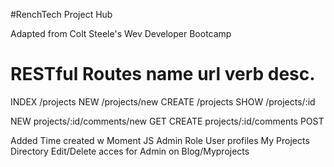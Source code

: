 #RenchTech Project Hub

Adapted from Colt Steele's Wev Developer Bootcamp

RESTful Routes
name      url      verb    desc.
===============================================

INDEX   /projects
NEW     /projects/new
CREATE  /projects
SHOW    /projects/:id

NEW     projects/:id/comments/new    GET
CREATE  projects/:id/comments      POST

Added Time created w Moment JS
Admin Role
User profiles
My Projects Directory
Edit/Delete acces for Admin on Blog/Myprojects

